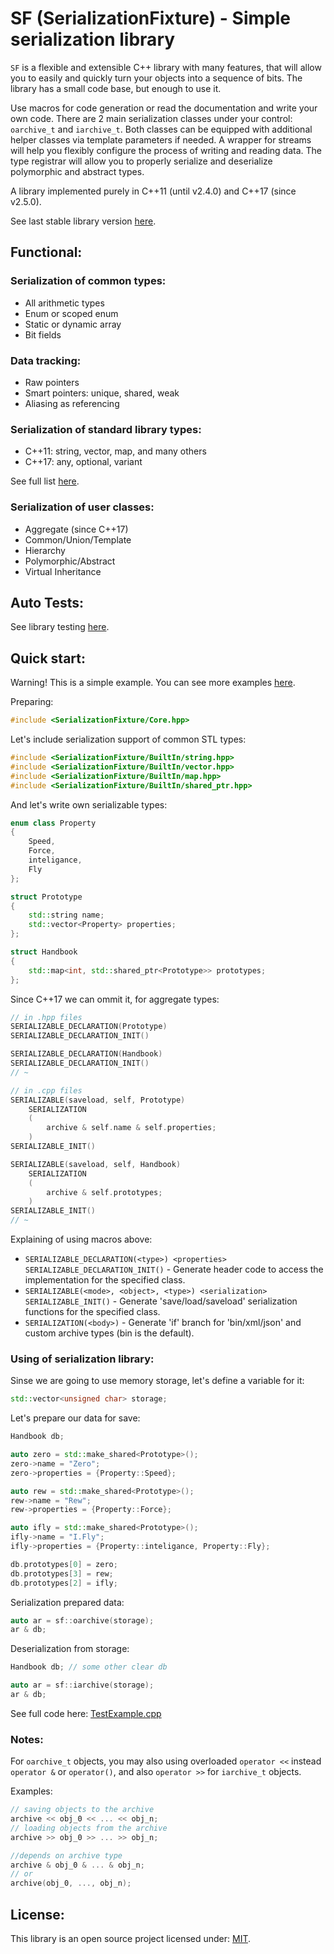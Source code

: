 # SF (SerializationFixture) - Simple serialization library

`SF` is a flexible and extensible C++ library with many features, that will allow you to easily
and quickly turn your objects into a sequence of bits.
The library has a small code base, but enough to use it.

Use macros for code generation or read the documentation and write your own code.
There are 2 main serialization classes under your control: `oarchive_t` and `iarchive_t`.
Both classes can be equipped with additional helper classes via template parameters if needed.
A wrapper for streams will help you flexibly configure the process of writing and reading data.
The type registrar will allow you to properly serialize and deserialize polymorphic and abstract types.

A library implemented purely in C++11 (until v2.4.0) and C++17 (since v2.5.0).

See last stable library version [here](https://github.com/Sigma-Ryden/SerializationFixture/releases).

## Functional:

### Serialization of common types:
- All arithmetic types
- Enum or scoped enum
- Static or dynamic array
- Bit fields

### Data tracking:
- Raw pointers
- Smart pointers: unique, shared, weak
- Aliasing as referencing

### Serialization of standard library types:
- C++11: string, vector, map, and many others
- C++17: any, optional, variant

See full list [here](https://github.com/Sigma-Ryden/SerializationFixture/tree/master/include/SF/BuiltIn).
### Serialization of user classes:
- Aggregate (since C++17)
- Common/Union/Template
- Hierarchy
- Polymorphic/Abstract
- Virtual Inheritance

## Auto Tests:
See library testing [here](https://github.com/Sigma-Ryden/SerializationFixture/tree/master/test).

## Quick start:
Warning! This is a simple example. You can see more examples [here](https://github.com/Sigma-Ryden/SerializationFixture/tree/master/test/).

Preparing:

```C++
#include <SerializationFixture/Core.hpp>
```
Let's include serialization support of common STL types:
```C++
#include <SerializationFixture/BuiltIn/string.hpp>
#include <SerializationFixture/BuiltIn/vector.hpp>
#include <SerializationFixture/BuiltIn/map.hpp>
#include <SerializationFixture/BuiltIn/shared_ptr.hpp>
```
And let's write own serializable types:
```C++
enum class Property
{
    Speed,
    Force,
    inteligance,
    Fly
};

struct Prototype
{
    std::string name;
    std::vector<Property> properties;
};

struct Handbook
{
    std::map<int, std::shared_ptr<Prototype>> prototypes;
};
```
Since C++17 we can ommit it, for aggregate types:
```C++
// in .hpp files
SERIALIZABLE_DECLARATION(Prototype)
SERIALIZABLE_DECLARATION_INIT()

SERIALIZABLE_DECLARATION(Handbook)
SERIALIZABLE_DECLARATION_INIT()
// ~

// in .cpp files
SERIALIZABLE(saveload, self, Prototype)
    SERIALIZATION
    (
        archive & self.name & self.properties;
    )
SERIALIZABLE_INIT()

SERIALIZABLE(saveload, self, Handbook)
    SERIALIZATION
    (
        archive & self.prototypes;
    )
SERIALIZABLE_INIT()
// ~
```
Explaining of using macros above:
- ```SERIALIZABLE_DECLARATION(<type>) <properties> SERIALIZABLE_DECLARATION_INIT()``` - Generate header code to access the implementation for the specified class.
- ```SERIALIZABLE(<mode>, <object>, <type>) <serialization> SERIALIZABLE_INIT()``` - Generate 'save/load/saveload' serialization functions for the specified class.
- ```SERIALIZATION(<body>)``` - Generate 'if' branch for 'bin/xml/json' and custom archive types (bin is the default).

### Using of serialization library:

Sinse we are going to use memory storage, let's define a variable for it:
```C++
std::vector<unsigned char> storage;
```
Let's prepare our data for save:
```C++
Handbook db;

auto zero = std::make_shared<Prototype>();
zero->name = "Zero";
zero->properties = {Property::Speed};

auto rew = std::make_shared<Prototype>();
rew->name = "Rew";
rew->properties = {Property::Force};

auto ifly = std::make_shared<Prototype>();
ifly->name = "I.Fly";
ifly->properties = {Property::inteligance, Property::Fly};

db.prototypes[0] = zero;
db.prototypes[3] = rew;
db.prototypes[2] = ifly;
```

Serialization prepared data:
```C++
auto ar = sf::oarchive(storage);
ar & db;
```

Deserialization from storage:
```C++
Handbook db; // some other clear db

auto ar = sf::iarchive(storage);
ar & db;
```
See full code here: [TestExample.cpp](https://github.com/Sigma-Ryden/SerializationFixture/tree/master/test/TestExample.cpp)

### Notes:
For ```oarchive_t``` objects, you may also using overloaded ```operator <<``` instead ```operator &```
or ```operator()```, and also ```operator >>``` for ```iarchive_t``` objects.

Examples:
```C++
// saving objects to the archive
archive << obj_0 << ... << obj_n;
// loading objects from the archive
archive >> obj_0 >> ... >> obj_n;

//depends on archive type
archive & obj_0 & ... & obj_n;
// or
archive(obj_0, ..., obj_n);
```
## License:
This library is an open source project licensed under: [MIT](https://opensource.org/licenses/MIT).
